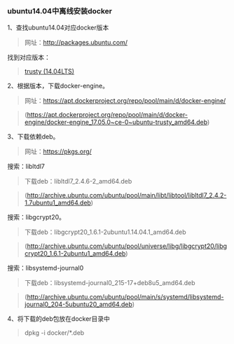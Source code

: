 ### ubuntu14.04中离线安装docker

1、查找ubuntu14.04对应docker版本

 > 网址：http://packages.ubuntu.com/

找到对应版本：
 > [trusty (14.04LTS)](http://packages.ubuntu.com/trusty/)
 
 2、根据版本，下载docker-engine。

 > 网址：https://apt.dockerproject.org/repo/pool/main/d/docker-engine/

 > (https://apt.dockerproject.org/repo/pool/main/d/docker-engine/docker-engine_17.05.0~ce-0~ubuntu-trusty_amd64.deb)

3、下载依赖deb。

 > 网址：https://pkgs.org/

搜索：libltdl7

 > 下载deb：libltdl7_2.4.6-2_amd64.deb 

 > (http://archive.ubuntu.com/ubuntu/pool/main/libt/libtool/libltdl7_2.4.2-1.7ubuntu1_amd64.deb)

搜索：libgcrypt20。

 > 下载deb：libgcrypt20_1.6.1-2ubuntu1.14.04.1_amd64.deb

 > (http://archive.ubuntu.com/ubuntu/pool/universe/libg/libgcrypt20/libgcrypt20_1.6.1-2ubuntu1_amd64.deb)

搜索：libsystemd-journal0

 > 下载deb：libsystemd-journal0_215-17+deb8u5_amd64.deb

 > (http://archive.ubuntu.com/ubuntu/pool/main/s/systemd/libsystemd-journal0_204-5ubuntu20_amd64.deb)

4、将下载的deb包放在docker目录中

 > dpkg -i docker/*.deb
